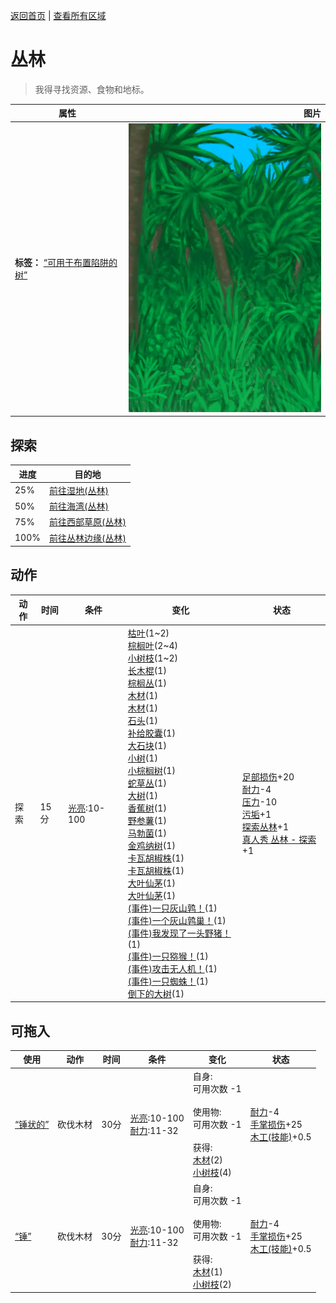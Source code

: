 [返回首页](index.md)   |  [查看所有区域](area.md)
# 丛林  
> 我得寻找资源、食物和地标。  
  
  属性  |   图片   
 ----  |  ----:   
 **标签：**	[“可用于布置陷阱的树”](tag_SnareCompatible.md)  |  ![](Sprite/Jungle.png)   
  
## 探索  
进度  |  目的地  
----  |  ----  
25%  |  [前往湿地(丛林)](Path_JungleToWetlands.md)  
50%  |  [前往海湾(丛林)](Path_JungleToBay.md)  
75%  |  [前往西部草原(丛林)](Path_JungleToGrasslandsW.md)  
100%  |  [前往丛林边缘(丛林)](Path_JungleToOutskirts.md)  
## 动作  
动作  |  时间  |  条件  |  变化  |  状态  
----  |  ----  |  ----  |  ----  |  ----  
探索  |  15分  |  [光亮](Light.md):10-100  |  [枯叶](LeavesDry.md)(1~2)<br>[棕榈叶](PalmFronds.md)(2~4)<br>[小树枝](Sticks.md)(1~2)<br>[长木棍](StickLong.md)(1)<br>[棕榈丛](PalmBush.md)(1)<br>[木材](Wood.md)(1)<br>[木材](Wood.md)(1)<br>[石头](Stone.md)(1)<br>[补给胶囊](TV_SupplyCapsule.md)(1)<br>[大石块](StoneHeavy.md)(1)<br>[小树](SmallTree.md)(1)<br>[小棕榈树](SmallPalm.md)(1)<br>[蛇草丛](SnakegrassPatch.md)(1)<br>[大树](LargeTree.md)(1)<br>[香蕉树](BananaTree.md)(1)<br>[野参薯](YamPlant.md)(1)<br>[马勃菌](PuffballsPlant.md)(1)<br>[金鸡纳树](CinchonaTree.md)(1)<br>[卡瓦胡椒株](KavaPlant.md)(1)<br>[卡瓦胡椒株](KavaPlant.md)(1)<br>[大叶仙茅](WeevilLily.md)(1)<br>[大叶仙茅](WeevilLily.md)(1)<br>[(事件)一只灰山鹑！](Event_PartridgeFight.md)(1)<br>[(事件)一个灰山鹑巢！](Event_PartridgeNest.md)(1)<br>[(事件)我发现了一头野猪！](Event_BoarFight.md)(1)<br>[(事件)一只猕猴！](Event_MacaqueFight.md)(1)<br>[(事件)攻击无人机！](Event_DroneFight.md)(1)<br>[(事件)一只蜘蛛！](Event_Spider.md)(1)<br>[倒下的大树](LargeTreeFelled.md)(1)  |  [足部损伤](FootDamage.md)+20<br>[耐力](Stamina.md)-4<br>[压力](Stress.md)-10<br>[污垢](Filth.md)+1<br>[探索丛林](Exploration_Jungle.md)+1<br>[真人秀 丛林 - 探索](TV_JungleExplore.md)+1  
## 可拖入  
使用  |  动作  |  时间  |  条件  |  变化  |  状态  
----  |  ----  |  ----  |  ----  |  ----  |  ----  
[“锤状的”](tag_AxeAdv.md)  |  砍伐木材  |  30分  |  [光亮](Light.md):10-100<br>[耐力](Stamina.md):11-32  |  自身:<br>可用次数  -1<br><br>使用物:<br>可用次数  -1<br><br>获得:<br>[木材](Wood.md)(2)<br>[小树枝](Sticks.md)(4)<br>  |  [耐力](Stamina.md)-4<br>[手掌损伤](HandDamage.md)+25<br>[木工(技能)](Skill_Woodworking.md)+0.5  
[“锤”](tag_Axe.md)  |  砍伐木材  |  30分  |  [光亮](Light.md):10-100<br>[耐力](Stamina.md):11-32  |  自身:<br>可用次数  -1<br><br>使用物:<br>可用次数  -1<br><br>获得:<br>[木材](Wood.md)(1)<br>[小树枝](Sticks.md)(2)<br>  |  [耐力](Stamina.md)-4<br>[手掌损伤](HandDamage.md)+25<br>[木工(技能)](Skill_Woodworking.md)+0.5  
